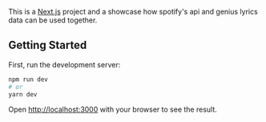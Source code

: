 This is a [Next.js](https://nextjs.org/) project and a showcase how spotify's api and genius lyrics data can be used together.

## Getting Started

First, run the development server:

```bash
npm run dev
# or
yarn dev
```

Open [http://localhost:3000](http://localhost:3000) with your browser to see the result.

